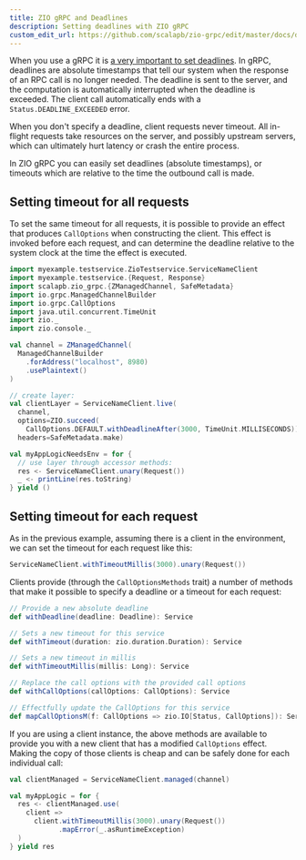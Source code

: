```yaml
---
title: ZIO gRPC and Deadlines
description: Setting deadlines with ZIO gRPC
custom_edit_url: https://github.com/scalapb/zio-grpc/edit/master/docs/deadlines.md
---
```


When you use a gRPC it is [a very important to set deadlines](https://grpc.io/blog/deadlines/).
In gRPC, deadlines are absolute timestamps that tell our system when the response of an RPC call is
no longer needed. The deadline is sent to the server, and the computation is automatically interrupted
when the deadline is exceeded. The client call automatically ends with a `Status.DEADLINE_EXCEEDED` error.

When you don't specify a deadline, client requests never timeout. All in-flight requests take
resources on the server, and possibly upstream servers, which can ultimately hurt latency or crash
the entire process.

In ZIO gRPC you can easily set deadlines (absolute timestamps), or timeouts which are relative to
the time the outbound call is made.

## Setting timeout for all requests

To set the same timeout for all requests, it is possible to provide an effect that produces `CallOptions`
when constructing the client. This effect is invoked before each request, and can determine the deadline
relative to the system clock at the time the effect is executed.

```scala mdoc
import myexample.testservice.ZioTestservice.ServiceNameClient
import myexample.testservice.{Request, Response}
import scalapb.zio_grpc.{ZManagedChannel, SafeMetadata}
import io.grpc.ManagedChannelBuilder
import io.grpc.CallOptions
import java.util.concurrent.TimeUnit
import zio._
import zio.console._

val channel = ZManagedChannel(
  ManagedChannelBuilder
    .forAddress("localhost", 8980)
    .usePlaintext()
)

// create layer:
val clientLayer = ServiceNameClient.live(
  channel,
  options=ZIO.succeed(
    CallOptions.DEFAULT.withDeadlineAfter(3000, TimeUnit.MILLISECONDS)),
  headers=SafeMetadata.make)

val myAppLogicNeedsEnv = for {
  // use layer through accessor methods:
  res <- ServiceNameClient.unary(Request())
  _ <- printLine(res.toString)
} yield ()
```

## Setting timeout for each request

As in the previous example, assuming there is a client in the environment, we can set the timeout
for each request like this:

```scala mdoc
ServiceNameClient.withTimeoutMillis(3000).unary(Request())
```

Clients provide (through the `CallOptionsMethods` trait) a number of methods that make it possible
to specify a deadline or a timeout for each request:

```scala
// Provide a new absolute deadline
def withDeadline(deadline: Deadline): Service

// Sets a new timeout for this service
def withTimeout(duration: zio.duration.Duration): Service

// Sets a new timeout in millis
def withTimeoutMillis(millis: Long): Service

// Replace the call options with the provided call options
def withCallOptions(callOptions: CallOptions): Service

// Effectfully update the CallOptions for this service
def mapCallOptionsM(f: CallOptions => zio.IO[Status, CallOptions]): Service
```

If you are using a client instance, the above methods are available to provide you with a new
client that has a modified `CallOptions` effect. Making the copy of those clients is cheap and can
be safely done for each individual call:

```scala mdoc
val clientManaged = ServiceNameClient.managed(channel)

val myAppLogic = for {
  res <- clientManaged.use(
    client =>
      client.withTimeoutMillis(3000).unary(Request())
            .mapError(_.asRuntimeException)
  )
} yield res
```
